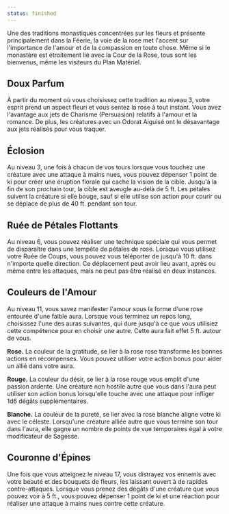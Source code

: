 ```yaml
---
status: finished
---
```

Une des traditions monastiques concentrées sur les fleurs et présente principalement dans la Féerie, la voie de la rose met l'accent sur l'importance de l'amour et de la compassion en toute chose. Même si le monastère est étroitement lié avec la Cour de la Rose, tous sont les bienvenus, même les visiteurs du Plan Matériel.

## Doux Parfum

À partir du moment où vous choisissez cette tradition au niveau 3, votre esprit prend un aspect fleuri et vous sentez la rose à tout instant. Vous avez l'avantage aux jets de Charisme (Persuasion) relatifs à l'amour et la romance. De plus, les créatures avec un Odorat Aiguisé ont le désavantage aux jets réalisés pour vous traquer.

## Éclosion

Au niveau 3, une fois à chacun de vos tours lorsque vous touchez une créature avec une attaque à mains nues, vous pouvez dépenser 1 point de ki pour créer une éruption florale qui cache la vision de la cible. Jusqu'à la fin de son prochain tour, la cible est aveugle au-delà de 5 ft. Les pétales suivent la créature si elle bouge, sauf si elle utilise son action pour courir ou se déplace de plus de 40 ft. pendant son tour.

## Ruée de Pétales Flottants

Au niveau 6, vous pouvez réaliser une technique spéciale qui vous permet de disparaître dans une tempête de pétales de rose. Lorsque vous utilisez votre Ruée de Coups, vous pouvez vous téléporter de jusqu'à 10 ft. dans n'importe quelle direction. Ce déplacement peut avoir lieu avant, après ou même entre les attaques, mais ne peut pas être réalisé en deux instances.

## Couleurs de l'Amour

Au niveau 11, vous savez manifester l'amour sous la forme d'une rose entourée d'une faible aura. Lorsque vous terminez un repos long, choisissez l'une des auras suivantes, qui dure jusqu'à ce que vous utilisiez cette compétence pour en choisir une autre. Cette aura fait effet 5 ft. autour de vous.

**Rose.** La couleur de la gratitude, se lier à la rose rose transforme les bonnes actions en récompenses. Vous pouvez utiliser votre action bonus pour aider un allié dans votre aura.

**Rouge.** La couleur du désir, se lier à la rose rouge vous emplit d'une passion ardente. Une créature non hostile autre que vous dans l'aura peut utiliser son action bonus lorsqu'elle touche avec une attaque pour infliger 1d6 dégâts supplémentaires.

**Blanche.** La couleur de la pureté, se lier avec la rose blanche aligne votre ki avec le céleste. Lorsqu'une créature alliée autre que vous termine son tour dans l'aura, elle gagne un nombre de points de vue temporaires égal à votre modificateur de Sagesse.

## Couronne d'Épines

Une fois que vous atteignez le niveau 17, vous distrayez vos ennemis avec votre beauté et des bouquets de fleurs, les laissant ouvert à de rapides contre-attaques. Lorsque vous prenez des dégâts d'une créature que vous pouvez voir à 5 ft., vous pouvez dépenser 1 point de ki et une réaction pour réaliser une attaque à mains nues contre cette créature.

